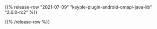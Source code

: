 {{% release-row "2021-07-09" "keyple-plugin-android-omapi-java-lib" "2.0.0-rc2" %}} 

{{% /release-row %}}
